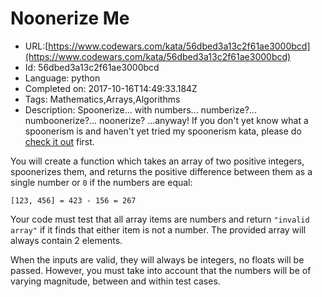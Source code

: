 # Noonerize Me

 - URL:[https://www.codewars.com/kata/56dbed3a13c2f61ae3000bcd](https://www.codewars.com/kata/56dbed3a13c2f61ae3000bcd)
 - Id: 56dbed3a13c2f61ae3000bcd
 - Language: python
 - Completed on: 2017-10-16T14:49:33.184Z
 - Tags: Mathematics,Arrays,Algorithms
 - Description:
Spoonerize... with numbers... numberize?... numboonerize?... noonerize? ...anyway!  If you don't yet know what a spoonerism is and haven't yet tried my spoonerism kata, please do [check it out](http://www.codewars.com/kata/spoonerize-me) first.

You will create a function which takes an array of two positive integers, spoonerizes them, and returns the positive difference between them as a single number or ```0``` if the numbers are equal:
```
[123, 456] = 423 - 156 = 267
```
Your code must test that all array items are numbers and return ```"invalid array"``` if it finds that either item is not a number.  The provided array will always contain 2 elements.

When the inputs are valid, they will always be integers, no floats will be passed.  However, you must take into account that the numbers will be of varying magnitude, between and within test cases.
